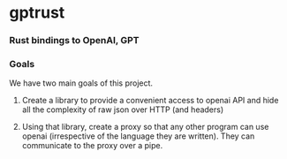 # gptrust
### Rust bindings to OpenAI, GPT

### Goals
We have two main goals of this project.

1. Create a library to provide a convenient access to openai API and hide all the complexity of raw json over HTTP (and headers)

2. Using that library, create a proxy so that any other program can use openai (irrespective of the language they are written). They can communicate to the proxy over a pipe. 
